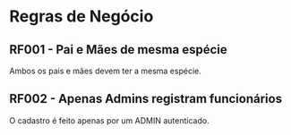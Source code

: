 # Regras de Negócio

## RF001 - Pai e Mães de mesma espécie
Ambos os pais e mães devem ter a mesma espécie.
## RF002 - Apenas Admins registram funcionários
O cadastro é feito apenas por um ADMIN autenticado.